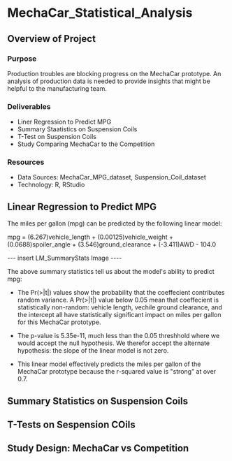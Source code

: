 # MechaCar_Statistical_Analysis

## Overview of Project

### Purpose
Production troubles are blocking progress on the MechaCar prototype. An analysis of  production data is needed to provide insights that might be helpful to the manufacturing team. 

### Deliverables
 - Liner Regression to Predict MPG
 - Summary Staatistics on Suspension Coils
 - T-Test on Suspension Coils
 - Study Comparing MechaCar to the Competition
 
### Resources
 - Data Sources: MechaCar_MPG_dataset, Suspension_Coil_dataset
 - Technology: R, RStudio

## Linear Regression to Predict MPG
 The miles per gallon (mpg) can be predicted by the following linear model:

 mpg =  (6.267)vehicle_length + (0.00125)vehicle_weight + (0.0688)spoiler_angle + (3.546)ground_clearance + (-3.411)AWD - 104.0

 --- insert LM_SummaryStats Image ----

The above summary statistics tell us about the model's ability to predict mpg:
 - The Pr(>|t|) values show the probability that the coeffecient contributes random variance.  A Pr(>|t|) value below 0.05 mean that coeffecient is statistically non-random: vehicle length, vechile ground clearance, and the intercept all have statistically significant impact on miles per gallon for this MechaCar prototype.  

 - The p-value is 5.35e-11, much less than the 0.05 threshhold where we would accept the null hypothesis. We therefor accept the alternate hypothesis: the slope of the linear model is not zero. 

 - This linear model effectively predicts the miles per gallon of the MechaCar prototype because the r-squared value is "strong" at over 0.7.  

## Summary Statistics on Suspension Coils

## T-Tests on Sespension COils

## Study Design: MechaCar vs Competition

